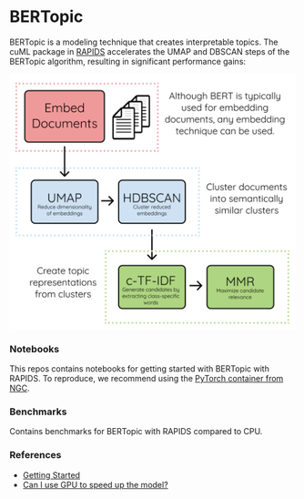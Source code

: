 # BERTopic

BERTopic is a modeling technique that creates interpretable topics. The cuML package in [RAPIDS](https://rapids.ai/) accelerates the UMAP and DBSCAN steps of the BERTopic algorithm, resulting in significant performance gains:

![image](img/bertopic_algorithm.png)

### Notebooks

This repos contains notebooks for getting started with BERTopic with RAPIDS. To reproduce, we recommend using the [PyTorch container from NGC](https://catalog.ngc.nvidia.com/orgs/nvidia/containers/pytorch).

### Benchmarks

Contains benchmarks for BERTopic with RAPIDS compared to CPU.

### References

* [Getting Started](https://maartengr.github.io/BERTopic/getting_started/quickstart/quickstart.html)
* [Can I use GPU to speed up the model?](https://maartengr.github.io/BERTopic/faq.html)
